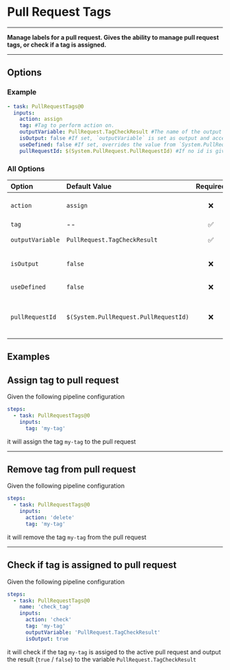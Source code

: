 # Pull Request Tags

---

**Manage labels for a pull request. Gives the ability to manage pull request tags, or check if a tag is assigned.**

---

## Options

### Example

```yaml
- task: PullRequestTags@0
  inputs:
    action: assign
    tag: #Tag to perform action on.
    outputVariable: PullRequest.TagCheckResult #The name of the output variable containing the check result
    isOutput: false #If set, `outputVariable` is set as output and accessible from other jobs
    useDefined: false #If set, overrides the value from `System.PullRequest.PullRequestId`
    pullRequestId: $(System.PullRequest.PullRequestId) #If no id is given, the value from `System.PullRequest.PullRequestId` is taken. If a value is given, this overrides the value from `System.PullRequest.PullRequestId`

```

### All Options

| Option           | Default Value                         | Required | Help                                                                                                                                                                 | Options                     |
| :--------------- | :------------------------------------ | :------: | :------------------------------------------------------------------------------------------------------------------------------------------------------------------- | :-------------------------- |
| `action`         | `assign`                              |    ❌    | --                                                                                                                                                                   | `assign`, `check`, `delete` |
| `tag`            | --                                    |    ✅    | Tag to perform action on.                                                                                                                                            | --                          |
| `outputVariable` | `PullRequest.TagCheckResult`          |    ✅    | The name of the output variable containing the check result                                                                                                          | --                          |
| `isOutput`       | `false`                               |    ❌    | If set, `outputVariable` is set as output and accessible from other jobs                                                                                             | --                          |
| `useDefined`     | `false`                               |    ❌    | If set, overrides the value from `System.PullRequest.PullRequestId`                                                                                                  | --                          |
| `pullRequestId`  | `$(System.PullRequest.PullRequestId)` |    ❌    | If no id is given, the value from `System.PullRequest.PullRequestId` is taken. If a value is given, this overrides the value from `System.PullRequest.PullRequestId` | --                          |


## Examples

## Assign tag to pull request

Given the following pipeline configuration

```yaml
steps:
  - task: PullRequestTags@0
    inputs:
      tag: 'my-tag'
```

it will assign the tag `my-tag` to the pull request

---


## Remove tag from pull request

Given the following pipeline configuration

```yaml
steps:
  - task: PullRequestTags@0
    inputs:
      action: 'delete'
      tag: 'my-tag'
```

it will remove the tag `my-tag` from the pull request

---


## Check if tag is assigned to pull request

Given the following pipeline configuration

```yaml
steps:
  - task: PullRequestTags@0
    name: 'check_tag'
    inputs:
      action: 'check'
      tag: 'my-tag'
      outputVariable: 'PullRequest.TagCheckResult'
      isOutput: true
```

it will check if the tag `my-tag` is assiged to the active pull request and output the result (`true` / `false`) to the variable `PullRequest.TagCheckResult`

